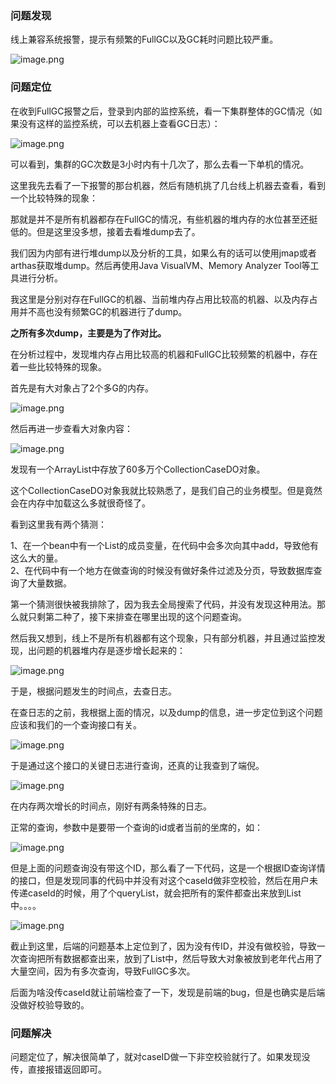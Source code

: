 ### 问题发现

线上兼容系统报警，提示有频繁的FullGC以及GC耗时问题比较严重。

![image.png](https://cdn.nlark.com/yuque/0/2023/png/5378072/1702880427123-d4534019-4b0f-470a-995b-9c2c8b42d2fb.png#averageHue=%23fcfbfb&clientId=u4e0b93ab-3969-4&from=paste&height=402&id=u49113349&originHeight=804&originWidth=724&originalType=binary&ratio=2&rotation=0&showTitle=false&size=408756&status=done&style=none&taskId=ub882407a-30b2-463c-8a94-5a39460b155&title=&width=362)

### 问题定位

在收到FullGC报警之后，登录到内部的监控系统，看一下集群整体的GC情况（如果没有这样的监控系统，可以去机器上查看GC日志）：

![image.png](https://cdn.nlark.com/yuque/0/2023/png/5378072/1702879034460-ec898ac3-abed-4ae2-acf7-13777385b45c.png#averageHue=%23fbfbfb&clientId=u4e0b93ab-3969-4&from=paste&height=298&id=ua0cd6a2d&originHeight=596&originWidth=1170&originalType=binary&ratio=2&rotation=0&showTitle=false&size=466008&status=done&style=none&taskId=u491498e7-0db1-47af-891a-4b0965d6324&title=&width=585)

可以看到，集群的GC次数是3小时内有十几次了，那么去看一下单机的情况。

这里我先去看了一下报警的那台机器，然后有随机挑了几台线上机器去查看，看到一个比较特殊的现象：

那就是并不是所有机器都存在FullGC的情况，有些机器的堆内存的水位甚至还挺低的。但是这里没多想，接着去看堆dump去了。

我们因为内部有进行堆dump以及分析的工具，如果么有的话可以使用jmap或者arthas获取堆dump。然后再使用Java VisualVM、Memory Analyzer Tool等工具进行分析。

我这里是分别对存在FullGC的机器、当前堆内存占用比较高的机器、以及内存占用并不高也没有频繁GC的机器进行了dump。

**之所有多次dump，主要是为了作对比。**

在分析过程中，发现堆内存占用比较高的机器和FullGC比较频繁的机器中，存在着一些比较特殊的现象。

首先是有大对象占了2个多G的内存。

![image.png](https://cdn.nlark.com/yuque/0/2023/png/5378072/1702879386755-26739c8b-7cc8-4b2d-987d-da1dd6940342.png#averageHue=%23f9f3f3&clientId=u4e0b93ab-3969-4&from=paste&height=123&id=u289a8799&originHeight=245&originWidth=1753&originalType=binary&ratio=2&rotation=0&showTitle=false&size=377897&status=done&style=none&taskId=u9d8ec025-10e8-4bdd-8eed-02889502c77&title=&width=876.5)

然后再进一步查看大对象内容：

![image.png](https://cdn.nlark.com/yuque/0/2023/png/5378072/1702879491271-715cd913-fe9b-4a3d-9ea0-13013ebeba1a.png#averageHue=%23f9f8f8&clientId=u4e0b93ab-3969-4&from=paste&height=534&id=u26ef7272&originHeight=1068&originWidth=1751&originalType=binary&ratio=2&rotation=0&showTitle=false&size=1614954&status=done&style=none&taskId=ua9bfd622-e911-4841-aeb6-a679e569195&title=&width=875.5)

发现有一个ArrayList中存放了60多万个CollectionCaseDO对象。

这个CollectionCaseDO对象我就比较熟悉了，是我们自己的业务模型。但是竟然会在内存中加载这么多就很奇怪了。

看到这里我有两个猜测：

1、在一个bean中有一个List<CollectionCaseDO>的成员变量，在代码中会多次向其中add，导致他有这么大的量。<br />2、在代码中有一个地方在做查询的时候没有做好条件过滤及分页，导致数据库查询了大量数据。

第一个猜测很快被我排除了，因为我去全局搜索了代码，并没有发现这种用法。那么就只剩第二种了，接下来排查在哪里出现的这个问题查询。

然后我又想到，线上不是所有机器都有这个现象，只有部分机器，并且通过监控发现，出问题的机器堆内存是逐步增长起来的：

![image.png](https://cdn.nlark.com/yuque/0/2023/png/5378072/1702879718972-49d2feb6-48f6-41d9-b2fa-96edb3449a93.png#averageHue=%23fafaf9&clientId=u4e0b93ab-3969-4&from=paste&height=263&id=u889e3118&originHeight=277&originWidth=786&originalType=binary&ratio=2&rotation=0&showTitle=false&size=162475&status=done&style=none&taskId=u79d70471-e128-4164-98c7-a7b61a05a27&title=&width=745)

于是，根据问题发生的时间点，去查日志。

在查日志的之前，我根据上面的情况，以及dump的信息，进一步定位到这个问题应该和我们的一个查询接口有关。

![image.png](https://cdn.nlark.com/yuque/0/2023/png/5378072/1702879979493-fc330314-721b-4f40-bc74-a6e3af642b8a.png#averageHue=%23f9f8f8&clientId=u4e0b93ab-3969-4&from=paste&height=463&id=uc5836f03&originHeight=926&originWidth=1254&originalType=binary&ratio=2&rotation=0&showTitle=false&size=1064069&status=done&style=none&taskId=uc57182b3-12c3-4f02-8e12-2ba35454849&title=&width=627)

于是通过这个接口的关键日志进行查询，还真的让我查到了端倪。

![image.png](https://cdn.nlark.com/yuque/0/2023/png/5378072/1702880468284-890e1eb5-f25e-4c21-9843-4001383d0a6c.png#averageHue=%23f4f4f4&clientId=u4e0b93ab-3969-4&from=paste&height=234&id=u695aae90&originHeight=468&originWidth=3312&originalType=binary&ratio=2&rotation=0&showTitle=false&size=1163160&status=done&style=none&taskId=u37292402-ea82-4790-8e69-ae31407e624&title=&width=1656)

在内存两次增长的时间点，刚好有两条特殊的日志。

正常的查询，参数中是要带一个查询的id或者当前的坐席的，如：

![image.png](https://cdn.nlark.com/yuque/0/2023/png/5378072/1702880138834-76381c2f-b580-4e4b-b80e-a76d27fe98a8.png#averageHue=%23f3f2f2&clientId=u4e0b93ab-3969-4&from=paste&height=60&id=u46af34ee&originHeight=120&originWidth=1855&originalType=binary&ratio=2&rotation=0&showTitle=false&size=164741&status=done&style=none&taskId=ue523585c-e548-4abc-9ff4-ac3cfe5f294&title=&width=927.5)

但是上面的问题查询没有带这个ID，那么看了一下代码，这是一个根据ID查询详情的接口，但是发现同事的代码中并没有对这个caseId做非空校验，然后在用户未传递caseId的时候，用了个queryList，就会把所有的案件都查出来放到List中。。。。

![image.png](https://cdn.nlark.com/yuque/0/2023/png/5378072/1702880259932-ce1a3b43-accd-45c5-8c6b-a749c0cbb969.png#averageHue=%23302a29&clientId=u4e0b93ab-3969-4&from=paste&height=228&id=u45d2522e&originHeight=333&originWidth=1031&originalType=binary&ratio=2&rotation=0&showTitle=false&size=314265&status=done&style=none&taskId=uf253fdb6-9eed-4d54-81c6-758df22dcb2&title=&width=704.5)

截止到这里，后端的问题基本上定位到了，因为没有传ID，并没有做校验，导致一次查询把所有数据都查出来，放到了List中，然后导致大对象被放到老年代占用了大量空间，因为有多次查询，导致FullGC多次。

后面为啥没传caseId就让前端检查了一下，发现是前端的bug，但是也确实是后端没做好校验导致的。
### 问题解决

问题定位了，解决很简单了，就对caseID做一下非空校验就行了。如果发现没传，直接报错返回即可。
